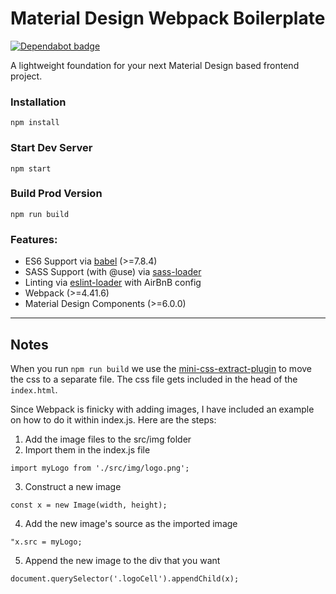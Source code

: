 # Material Design Webpack Boilerplate

[![Dependabot badge](https://flat.badgen.net/dependabot/pistell/material-design-webpack-boilerplate?icon=dependabot)](https://dependabot.com/)

A lightweight foundation for your next Material Design based frontend project.

### Installation

```
npm install
```

### Start Dev Server

```
npm start
```

### Build Prod Version

```
npm run build
```

### Features:

- ES6 Support via [babel](https://babeljs.io/) (>=7.8.4)
- SASS Support (with @use) via [sass-loader](https://github.com/jtangelder/sass-loader)
- Linting via [eslint-loader](https://github.com/MoOx/eslint-loader) with AirBnB config
- Webpack (>=4.41.6)
- Material Design Components (>=6.0.0)

---

## Notes

When you run `npm run build` we use the [mini-css-extract-plugin](https://github.com/webpack-contrib/mini-css-extract-plugin) to move the css to a separate file. The css file gets included in the head of the `index.html`.

Since Webpack is finicky with adding images, I have included an example on how to do it within index.js. Here are the steps:

1. Add the image files to the src/img folder
2. Import them in the index.js file

`import myLogo from './src/img/logo.png';`

3. Construct a new image

`const x = new Image(width, height);`

4. Add the new image's source as the imported image

`"x.src = myLogo;`

5. Append the new image to the div that you want

`document.querySelector('.logoCell').appendChild(x);`
